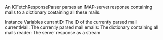 An ICFetchResponseParser parses an IMAP-server response containing mails to a dictionary containing all these mails.

Instance Variables
	currentID:		The ID of the currently parsed mail
	currentMail:		The currently parsed mail
	emails:		The dictionary containing all mails
	reader:		The server response as a stream

